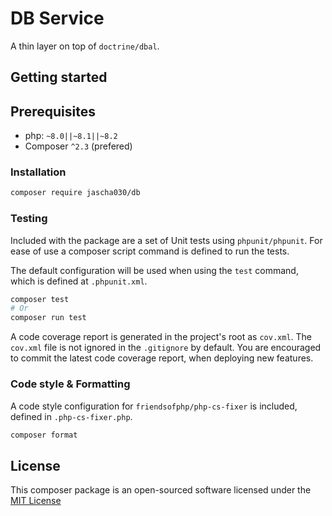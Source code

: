 # DB Service

A thin layer on top of `doctrine/dbal`.

## Getting started

## Prerequisites

* php: `~8.0||~8.1||~8.2`
* Composer `^2.3` (prefered)

### Installation

```sh
composer require jascha030/db
```

### Testing

Included with the package are a set of Unit tests using `phpunit/phpunit`. For ease of use a composer script command is
defined to run the tests.

The default configuration will be used when using the `test` command, which is defined at `.phpunit.xml`.

```sh
composer test
# Or
composer run test
```

A code coverage report is generated in the project's root as `cov.xml`. The `cov.xml` file is not ignored in the
`.gitignore` by default. You are encouraged to commit the latest code coverage report, when deploying new features.

### Code style & Formatting

A code style configuration for `friendsofphp/php-cs-fixer` is included, defined in `.php-cs-fixer.php`.

```sh
composer format
```

## License

This composer package is an open-sourced software licensed under
the [MIT License](https://github.com/jascha030/sb-service/blob/master/LICENSE.md)
